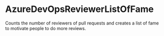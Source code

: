 # AzureDevOpsReviewerListOfFame
Counts the number of reviewers of pull requests and creates a list of fame to motivate people to do more reviews.
